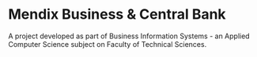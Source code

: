 # Mendix Business & Central Bank
 
A project developed as part of Business Information Systems - an Applied Computer Science subject on Faculty of Technical Sciences.
